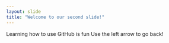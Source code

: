 ```yaml
---
layout: slide
title: "Welcome to our second slide!"
---
```

Learning how to use GitHub is fun
Use the left arrow to go back!
